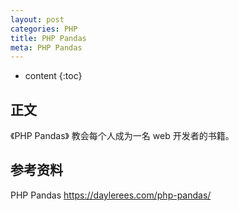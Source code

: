 ```yaml
---
layout: post
categories: PHP
title: PHP Pandas
meta: PHP Pandas
---
```

* content
{:toc}

## 正文

《PHP Pandas》 教会每个人成为一名 web 开发者的书籍。




## 参考资料

PHP Pandas <https://daylerees.com/php-pandas/>